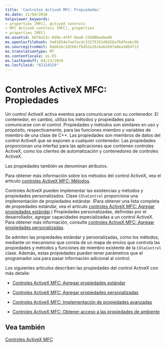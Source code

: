 ```yaml
---
title: 'Controles ActiveX MFC: Propiedades'
ms.date: 11/04/2016
helpviewer_keywords:
- properties [MFC], ActiveX controls
- MFC ActiveX controls [MFC], properties
- properties [MFC]
ms.assetid: b678a53c-0d9e-476f-8aa0-23b80baaba46
ms.openlocfilehash: 5e01854e7ae7acdc33275351d0d26a76dfeabc9b
ms.sourcegitcommit: 0ab61bc3d2b6cfbd52a16c6ab2b97a8ea1864f12
ms.translationtype: MT
ms.contentlocale: es-ES
ms.lasthandoff: 04/23/2019
ms.locfileid: "62324329"
---
```

# <a name="mfc-activex-controls-properties"></a>Controles ActiveX MFC: Propiedades

Un control ActiveX activa eventos para comunicarse con su contenedor. El contenedor, en cambio, utiliza los métodos y propiedades para comunicarse con el control. Propiedades y métodos son similares en uso y propósito, respectivamente, para las funciones miembro y variables de miembro de una clase de C++. Las propiedades son miembros de datos del control ActiveX que se exponen a cualquier contenedor. Las propiedades proporcionan una interfaz para las aplicaciones que contienen controles ActiveX, como los clientes de automatización y contenedores de controles ActiveX.

Las propiedades también se denominan atributos.

Para obtener más información sobre los métodos del control ActiveX, vea el artículo [controles ActiveX MFC: Métodos](../mfc/mfc-activex-controls-methods.md).

Controles ActiveX pueden implementar las existencias y métodos y propiedades personalizados. Clase `COleControl` proporciona una implementación de propiedades estándar. (Para obtener una lista completa de propiedades estándar, vea el artículo [controles ActiveX MFC: Agregar propiedades estándar](../mfc/mfc-activex-controls-adding-stock-properties.md).) Propiedades personalizadas, definidas por el desarrollador, agregar capacidades especializadas a un control ActiveX. Para obtener más información, consulte [controles ActiveX MFC: Agregar propiedades personalizadas](../mfc/mfc-activex-controls-adding-custom-properties.md).

Se admiten las propiedades estándar y personalizadas, como los métodos, mediante un mecanismo que consta de un mapa de envíos que controla las propiedades y métodos y funciones de miembro existente de la `COleControl` clase. Además, estas propiedades pueden tener parámetros que el programador usa para pasar información adicional al control.

Los siguientes artículos describen las propiedades del control ActiveX con más detalle:

- [Controles ActiveX MFC: Agregar propiedades estándar](../mfc/mfc-activex-controls-adding-stock-properties.md)

- [Controles ActiveX MFC: Agregar propiedades personalizadas](../mfc/mfc-activex-controls-adding-custom-properties.md)

- [Controles ActiveX MFC: Implementación de propiedades avanzadas](../mfc/mfc-activex-controls-advanced-property-implementation.md)

- [Controles ActiveX MFC: Obtener acceso a las propiedades de ambiente](../mfc/mfc-activex-controls-accessing-ambient-properties.md)

## <a name="see-also"></a>Vea también

[Controles ActiveX MFC](../mfc/mfc-activex-controls.md)
